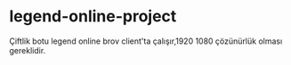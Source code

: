 # legend-online-project

Çiftlik botu legend online brov client'ta çalışır,1920 1080 çözünürlük olması gereklidir.
